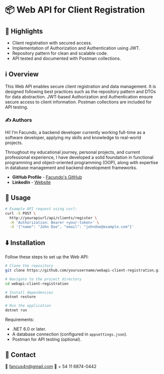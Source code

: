 # 📦 Web API for Client Registration

## 🌟 Highlights

- Client registration with secured access.
- Implementation of Authorization and Authentication using JWT.
- Repository pattern for clean and scalable code.
- API tested and documented with Postman collections.

## ℹ️ Overview

This Web API enables secure client registration and data management. 
It is designed following best practices such as the repository pattern and DTOs for data abstraction. 
JWT-based Authorization and Authentication ensure secure access to client information. 
Postman collections are included for API testing.

### ✍️ Authors

Hi! I’m Facundo, a backend developer currently working full-time as a software developer, applying my skills and knowledge to real-world projects.

Throughout my educational journey, personal projects, and current professional experience, I have developed a solid foundation in functional programming and object-oriented programming (OOP), along with expertise in database management and backend development frameworks.

- **GitHub Profile** - [Facundo's GitHub](https://github.com/yourusername)
- **LinkedIn** - [Website](www.linkedin.com/in/fancusan)

## 🚀 Usage


```bash
# Example API request using curl:
curl -X POST \
  http://yourapiurl/api/clients/register \
  -H 'Authorization: Bearer <your-token>' \
  -d '{"name": "John Doe", "email": "johndoe@example.com"}'
```

## ⬇️ Installation

Follow these steps to set up the Web API:

```bash
# Clone the repository
git clone https://github.com/yourusername/webapi-client-registration.git

# Navigate to the project directory
cd webapi-client-registration

# Install dependencies
dotnet restore

# Run the application
dotnet run
```

Requirements:
- .NET 6.0 or later.
- A database connection (configured in `appsettings.json`).
- Postman for API testing (optional).

## 💭 Contact
📩 fancus4n@gmail.com
📱 + 54 11 6874-0442
